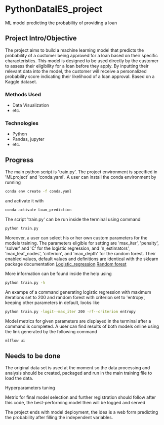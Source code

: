 # PythonDataIES_project
ML model predicting the probability of providing a loan

## Project Intro/Objective
The project aims to build a machine learning model that predicts the probability of a customer being approved for a loan based on their specific characteristics. This model is designed to be used directly by the customer to assess their eligibility for a loan before they apply. By inputting their relevant data into the model, the customer will receive a personalized probability score indicating their likelihood of a loan approval. Based on a Kaggle dataset.

### Methods Used
* Data Visualization
* etc.

### Technologies
* Python
* Pandas, jupyter
* etc. 

## Progress

The main python script is 'train.py'. The project environment is specified in 'MLproject' and 'conda.yaml'. A user can install the conda environment by running 
```bash
conda env create -f conda.yaml
```
and activate it with
```bash
conda activate Loan_prediction
```

The script 'train.py' can be run inside the terminal using command 
```bash
python train.py
```

Moreover, a user can select his or her own custom parameters for the models training. The parameters eligible for setting are 'max_iter', 'penalty', 'solver' and 'C' for the logistic regression, and 'n_estimators', 'max_leaf_nodes', 'criterion', and 'max_depth' for the random forest. Their enabled values, default values and definitions are identical with the sklearn package documentation
[Logistic_regression](https://scikit-learn.org/stable/modules/generated/sklearn.linear_model.LogisticRegression.html)
[Random forest](https://scikit-learn.org/stable/modules/generated/sklearn.ensemble.RandomForestClassifier.html)

More information can be found inside the help using
```bash
python train.py -h
```

An exampe of a command generating logistic regression with maximum iterations set to 200 and random forest with criterion set to 'entropy', keeping other parameters in default, looks like
```bash
python train.py -logit--max_iter 200 -rf--criterion entropy
```

Model metrics for given parameters are displayed in the terminal after a command is completed. A user can find results of both models online using the link generated by the following command 
```bash
mlflow ui 
```

## Needs to be done

The original data set is used at the moment so the data processing and analysis should be created, packaged and run in the main training file to load the data.

Hyperparameters tuning

Metric for final model selection and further registration should follow after this code, the best-performing model then will be logged and served

The project ends with model deployment, the idea is a web form predicting the probability after filling the independent variables.
